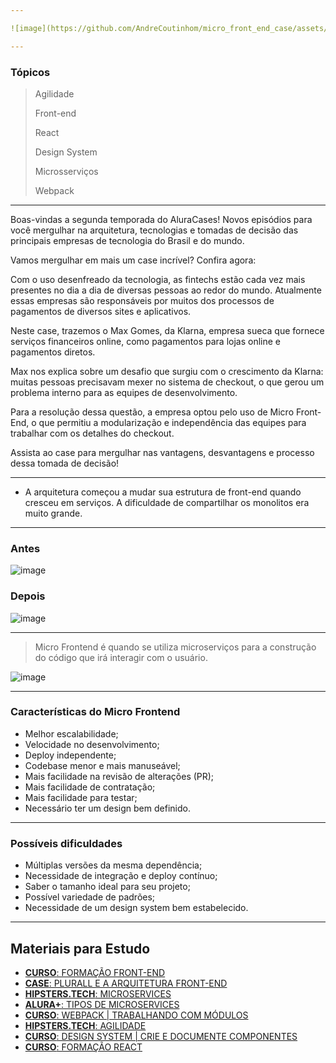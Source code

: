 ```yaml
---

![image](https://github.com/AndreCoutinhom/micro_front_end_case/assets/91290799/100860b0-3a2c-4619-82d6-d56c36b02465)

---
```


### Tópicos

> Agilidade
>
> Front-end
>
> React
>
> Design System
>
> Microsserviços
>
> Webpack

---

Boas-vindas a segunda temporada do AluraCases! Novos episódios para você mergulhar na arquitetura, tecnologias e tomadas de decisão das principais empresas de tecnologia do Brasil e do mundo.

Vamos mergulhar em mais um case incrível? Confira agora:

Com o uso desenfreado da tecnologia, as fintechs estão cada vez mais presentes no dia a dia de diversas pessoas ao redor do mundo. Atualmente essas empresas são responsáveis por muitos dos processos de pagamentos de diversos sites e aplicativos.

Neste case, trazemos o Max Gomes, da Klarna, empresa sueca que fornece serviços financeiros online, como pagamentos para lojas online e pagamentos diretos.

Max nos explica sobre um desafio que surgiu com o crescimento da Klarna: muitas pessoas precisavam mexer no sistema de checkout, o que gerou um problema interno para as equipes de desenvolvimento.

Para a resolução dessa questão, a empresa optou pelo uso de Micro Front-End, o que permitiu a modularização e independência das equipes para trabalhar com os detalhes do checkout.

Assista ao case para mergulhar nas vantagens, desvantagens e processo dessa tomada de decisão!

---

* A arquitetura começou a mudar sua estrutura de front-end quando cresceu em serviços. A dificuldade de compartilhar os monolitos era muito grande.
---

### Antes

![image](https://github.com/AndreCoutinhom/micro_front_end_case/assets/91290799/568ec12e-d934-42fe-962e-34b73a986fec)


### Depois

![image](https://github.com/AndreCoutinhom/micro_front_end_case/assets/91290799/b73fad7c-8156-4743-bdf3-2bb99c010593)

---

> Micro Frontend é quando se utiliza microserviços para a construção do código que irá interagir com o usuário.

![image](https://github.com/AndreCoutinhom/micro_front_end_case/assets/91290799/b94c070a-3a31-42c2-8a4c-541bad623ac2)

---

### Características do Micro Frontend

* Melhor escalabilidade;
* Velocidade no desenvolvimento;
* Deploy independente;
* Codebase menor e mais manuseável;
* Mais facilidade na revisão de alterações (PR);
* Mais facilidade de contratação;
* Mais facilidade para testar;
* Necessário ter um design bem definido.

---

### Possíveis dificuldades

* Múltiplas versões da mesma dependência;
* Necessidade de integração e deploy contínuo;
* Saber o tamanho ideal para seu projeto;
* Possível variedade de padrões;
* Necessidade de um design system bem estabelecido.

---



## Materiais para Estudo

* [**CURSO**: FORMAÇÃO FRONT-END](https://www.alura.com.br/formacao-front-end?_gl=1*kymvbe*_ga*ODM1Nzk2OTUyLjE2OTgzNDc1Mjk.*_ga_1EPWSW3PCS*MTcwMTU3MDk3Ni40NS4xLjE3MDE1NzY2MjguMC4wLjA.*_fplc*YWFVZHhVMDdrSmglMkJLelZNU2xyUGlqWHVoNUt4RmtDbXZrcGxlYnVURjBacDIyZzVEd3pKNkF6Wm5YRkxGJTJCJTJGSXRpSTloUzhNd2x3ZEE2TFYzVHlJNTQ1N051aVc0U29HbmdpdUU2Rkw4c0JBWk4lMkJVRzZHdnNaJTJCRlhrJTJCSVRRJTNEJTNE)
* [**CASE**: PLURALL E A ARQUITETURA FRONT-END](https://www.alura.com.br/cases/plurall-e-a-evolucao-da-arquitetura-front-end-z1064?_gl=1*8tysqb*_ga*ODM1Nzk2OTUyLjE2OTgzNDc1Mjk.*_ga_1EPWSW3PCS*MTcwMTU3MDk3Ni40NS4xLjE3MDE1NzY2MjguMC4wLjA.*_fplc*YWFVZHhVMDdrSmglMkJLelZNU2xyUGlqWHVoNUt4RmtDbXZrcGxlYnVURjBacDIyZzVEd3pKNkF6Wm5YRkxGJTJCJTJGSXRpSTloUzhNd2x3ZEE2TFYzVHlJNTQ1N051aVc0U29HbmdpdUU2Rkw4c0JBWk4lMkJVRzZHdnNaJTJCRlhrJTJCSVRRJTNEJTNE)
* [**HIPSTERS.TECH**: MICROSERVICES](https://www.alura.com.br/podcast/hipsterstech-microservicos-hipsters-17-a569?_gl=1*c8o5no*_ga*ODM1Nzk2OTUyLjE2OTgzNDc1Mjk.*_ga_1EPWSW3PCS*MTcwMTU3MDk3Ni40NS4xLjE3MDE1NzY2MjguMC4wLjA.*_fplc*YWFVZHhVMDdrSmglMkJLelZNU2xyUGlqWHVoNUt4RmtDbXZrcGxlYnVURjBacDIyZzVEd3pKNkF6Wm5YRkxGJTJCJTJGSXRpSTloUzhNd2x3ZEE2TFYzVHlJNTQ1N051aVc0U29HbmdpdUU2Rkw4c0JBWk4lMkJVRzZHdnNaJTJCRlhrJTJCSVRRJTNEJTNE)
* [**ALURA+**: TIPOS DE MICROSERVICES](https://cursos.alura.com.br/tipos-de-microservices-c698)
* [**CURSO**: WEBPACK | TRABALHANDO COM MÓDULOS](https://www.alura.com.br/curso-online-webpack-modulos-webapp?_gl=1*x3ul0b*_ga*ODM1Nzk2OTUyLjE2OTgzNDc1Mjk.*_ga_1EPWSW3PCS*MTcwMTU3MDk3Ni40NS4xLjE3MDE1NzcxMDguMC4wLjA.*_fplc*YWFVZHhVMDdrSmglMkJLelZNU2xyUGlqWHVoNUt4RmtDbXZrcGxlYnVURjBacDIyZzVEd3pKNkF6Wm5YRkxGJTJCJTJGSXRpSTloUzhNd2x3ZEE2TFYzVHlJNTQ1N051aVc0U29HbmdpdUU2Rkw4c0JBWk4lMkJVRzZHdnNaJTJCRlhrJTJCSVRRJTNEJTNE)
* [**HIPSTERS.TECH**: AGILIDADE](https://www.alura.com.br/podcast/hipsterstech-agilidade-hipsters-05-a581?_gl=1*1itu6xh*_ga*ODM1Nzk2OTUyLjE2OTgzNDc1Mjk.*_ga_1EPWSW3PCS*MTcwMTU3MDk3Ni40NS4xLjE3MDE1NzcxMDguMC4wLjA.*_fplc*YWFVZHhVMDdrSmglMkJLelZNU2xyUGlqWHVoNUt4RmtDbXZrcGxlYnVURjBacDIyZzVEd3pKNkF6Wm5YRkxGJTJCJTJGSXRpSTloUzhNd2x3ZEE2TFYzVHlJNTQ1N051aVc0U29HbmdpdUU2Rkw4c0JBWk4lMkJVRzZHdnNaJTJCRlhrJTJCSVRRJTNEJTNE)
* [**CURSO**: DESIGN SYSTEM | CRIE E DOCUMENTE COMPONENTES](https://www.alura.com.br/curso-online-design-system-componentes-documentando?_gl=1*1itu6xh*_ga*ODM1Nzk2OTUyLjE2OTgzNDc1Mjk.*_ga_1EPWSW3PCS*MTcwMTU3MDk3Ni40NS4xLjE3MDE1NzcxMDguMC4wLjA.*_fplc*YWFVZHhVMDdrSmglMkJLelZNU2xyUGlqWHVoNUt4RmtDbXZrcGxlYnVURjBacDIyZzVEd3pKNkF6Wm5YRkxGJTJCJTJGSXRpSTloUzhNd2x3ZEE2TFYzVHlJNTQ1N051aVc0U29HbmdpdUU2Rkw4c0JBWk4lMkJVRzZHdnNaJTJCRlhrJTJCSVRRJTNEJTNE)
* [**CURSO**: FORMAÇÃO REACT](https://www.alura.com.br/formacao-react-js?_gl=1*1wchk1u*_ga*ODM1Nzk2OTUyLjE2OTgzNDc1Mjk.*_ga_1EPWSW3PCS*MTcwMTU3MDk3Ni40NS4xLjE3MDE1NzcxMDguMC4wLjA.*_fplc*YWFVZHhVMDdrSmglMkJLelZNU2xyUGlqWHVoNUt4RmtDbXZrcGxlYnVURjBacDIyZzVEd3pKNkF6Wm5YRkxGJTJCJTJGSXRpSTloUzhNd2x3ZEE2TFYzVHlJNTQ1N051aVc0U29HbmdpdUU2Rkw4c0JBWk4lMkJVRzZHdnNaJTJCRlhrJTJCSVRRJTNEJTNE)
